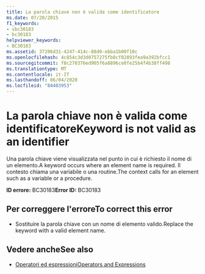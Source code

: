 ```yaml
---
title: La parola chiave non è valida come identificatore
ms.date: 07/20/2015
f1_keywords:
- vbc30183
- bc30183
helpviewer_keywords:
- BC30183
ms.assetid: 37206d31-4247-414c-88d0-ebba1b00f10c
ms.openlocfilehash: 4c854c3d3d0757275fb8cf02893fea9a392bfcc1
ms.sourcegitcommit: f8c270376ed905f6a8896ce0fe25b4f4b38ff498
ms.translationtype: MT
ms.contentlocale: it-IT
ms.lasthandoff: 06/04/2020
ms.locfileid: "84403953"
---
```

# <a name="keyword-is-not-valid-as-an-identifier"></a><span data-ttu-id="ec9b6-102">La parola chiave non è valida come identificatore</span><span class="sxs-lookup"><span data-stu-id="ec9b6-102">Keyword is not valid as an identifier</span></span>
<span data-ttu-id="ec9b6-103">Una parola chiave viene visualizzata nel punto in cui è richiesto il nome di un elemento.</span><span class="sxs-lookup"><span data-stu-id="ec9b6-103">A keyword occurs where an element name is required.</span></span> <span data-ttu-id="ec9b6-104">Il contesto chiama una variabile o una routine.</span><span class="sxs-lookup"><span data-stu-id="ec9b6-104">The context calls for an element such as a variable or a procedure.</span></span>  
  
 <span data-ttu-id="ec9b6-105">**ID errore:** BC30183</span><span class="sxs-lookup"><span data-stu-id="ec9b6-105">**Error ID:** BC30183</span></span>  
  
## <a name="to-correct-this-error"></a><span data-ttu-id="ec9b6-106">Per correggere l'errore</span><span class="sxs-lookup"><span data-stu-id="ec9b6-106">To correct this error</span></span>  
  
- <span data-ttu-id="ec9b6-107">Sostituire la parola chiave con un nome di elemento valido.</span><span class="sxs-lookup"><span data-stu-id="ec9b6-107">Replace the keyword with a valid element name.</span></span>  
  
## <a name="see-also"></a><span data-ttu-id="ec9b6-108">Vedere anche</span><span class="sxs-lookup"><span data-stu-id="ec9b6-108">See also</span></span>

- [<span data-ttu-id="ec9b6-109">Operatori ed espressioni</span><span class="sxs-lookup"><span data-stu-id="ec9b6-109">Operators and Expressions</span></span>](../programming-guide/language-features/operators-and-expressions/index.md)
